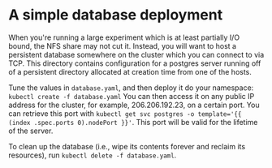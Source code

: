 # A simple database deployment

When you're running a large experiment which is at least partially I/O bound, the NFS share may not cut it.
Instead, you will want to host a persistent database somewhere on the cluster which you can connect to via TCP.
This directory contains configuration for a postgres server running off of a persistent directory allocated at creation time from one of the hosts.

Tune the values in `database.yaml`, and then deploy it do your namespace: `kubectl create -f database.yaml`
You can then access it on any public IP address for the cluster, for example, 206.206.192.23, on a certain port.
You can retrieve this port with `kubectl get svc postgres -o template='{{ (index .spec.ports 0).nodePort }}'`.
This port will be valid for the lifetime of the server.

To clean up the database (i.e., wipe its contents forever and reclaim its resources), run `kubectl delete -f database.yaml`.
